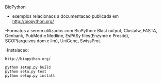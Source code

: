 BioPython

- exemplos relacionaos a documentacao publicada em http://biopython.org/

-Formatos a serem utilizados com BioPython:
    	Blast output,
    	Clustalw,
    	FASTA,
    	Genbank,
    	PubMed e Medline,
    	EsPASy files(Enzyme e Prosite),
    	SCOP(arquivos dom e lim),
    	UniGene,
    	SwissProt.

-Instalacao:
    
    http://biopython.org/

    python setup.py build
    python setu.py test
    python setup.py install
    
